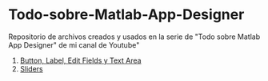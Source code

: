 # Todo-sobre-Matlab-App-Designer
Repositorio de archivos creados y usados en la serie de "Todo sobre Matlab App Designer" de mi canal de Youtube"

1. [Button, Label, Edit Fields y Text Area](https://github.com/RolaValdez/Todo-sobre-Matlab-App-Designer/blob/main/BotonesyTexto.zip)
2. [Sliders](https://github.com/RolaValdez/Todo-sobre-Matlab-App-Designer/blob/main/Slider.mlapp)
